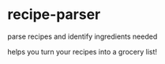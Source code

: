 # recipe-parser

parse recipes and identify ingredients needed

helps you turn your recipes into a grocery list!
